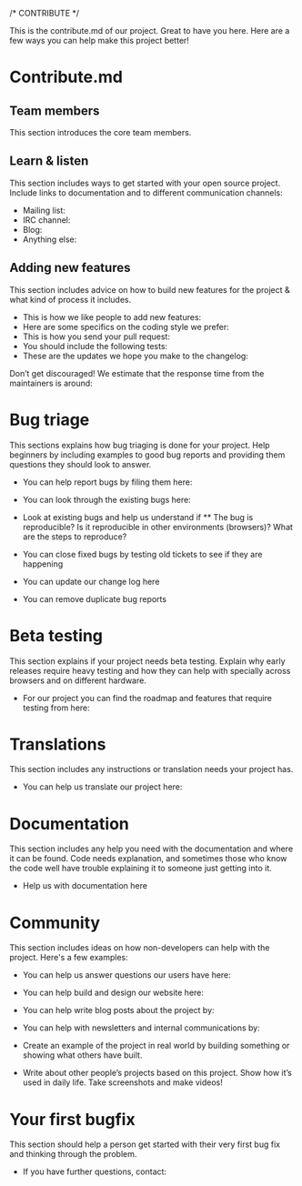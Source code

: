 /* CONTRIBUTE */

This is the contribute.md of our project. Great to have you here. Here are a few ways you can help make this project better!

# Contribute.md

## Team members

This section introduces the core team members.

## Learn & listen

This section includes ways to get started with your open source project. Include links to documentation and to different communication channels:

* Mailing list:
* IRC channel:
* Blog:
* Anything else:

## Adding new features

This section includes advice on how to build new features for the project & what kind of process it includes.

* This is how we like people to add new features:
* Here are some specifics on the coding style we prefer:
* This is how you send your pull request:
* You should include the following tests:
* These are the updates we hope you make to the changelog:

Don’t get discouraged! We estimate that the response time from the
maintainers is around:

# Bug triage

This sections explains how bug triaging is done for your project. Help beginners by including examples to good bug reports and providing them questions they should look to answer.

* You can help report bugs by filing them here:
* You can look through the existing bugs here:

* Look at existing bugs and help us understand if
** The bug is reproducible? Is it reproducible in other environments (browsers)? What are the steps to reproduce?

* You can close fixed bugs by testing old tickets to see if they are
happening
* You can update our change log here
* You can remove duplicate bug reports


# Beta testing

This section explains if your project needs beta testing. Explain why early releases require heavy testing and how they can help with specially across browsers and on different hardware.

* For our project you can find the roadmap and features that require
testing from here:

# Translations

This section includes any instructions or translation needs your project has.

* You can help us translate our project here:

# Documentation

This section includes any help you need with the documentation and where it can be found. Code needs explanation, and sometimes those who know the code well have trouble explaining it to someone just getting into it.

* Help us with documentation here

# Community
This section includes ideas on how non-developers can help with the project. Here's a few examples:

* You can help us answer questions our users have here:
* You can help build and design our website here:
* You can help write blog posts about the project by:
* You can help with newsletters and internal communications by:

* Create an example of the project in real world by building something or
showing what others have built.
* Write about other people’s projects based on this project. Show how
it’s used in daily life. Take screenshots and make videos!


# Your first bugfix
This section should help a person get started with their very first bug fix and thinking through the problem.

* If you have further questions, contact:
